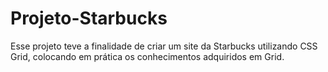 # Projeto-Starbucks
Esse projeto teve a finalidade de criar um site da Starbucks utilizando CSS Grid, colocando em prática os conhecimentos adquiridos em Grid.
